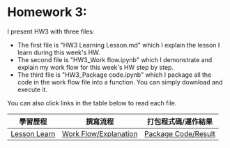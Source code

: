 # Homework 3:

I present HW3 with three files:
* The first file is "HW3 Learning Lesson.md" which I explain the lesson I learn during this week's HW.
* The second file is "HW3_Work flow.ipynb" which I demonstrate and explain my work flow for this week's HW step by step.
* The third file is "HW3_Package code.ipynb" which I package all the code in the work flow file into a function. You can simply download and execute it. <br />

You can also click links in the table below to read each file.
<br />

|學習歷程|撰寫流程|打包程式碼/運作結果|
|-------|------|-------------|
|[Lesson Learn](https://github.com/EnChiSu/Financial-Engineering/blob/master/HW3/HW3%20Learning%20Lesson.md)|[Work Flow/Explanation](https://github.com/EnChiSu/Financial-Engineering/blob/master/HW3/HW3_Work%20flow.ipynb)|[Package Code/Result](https://github.com/EnChiSu/Financial-Engineering/blob/master/HW3/HW3_PackageCode.ipynb)|

